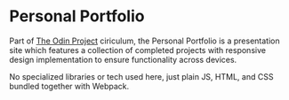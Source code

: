 # Personal Portfolio

Part of [The Odin Project](https://www.theodinproject.com) ciriculum, the Personal Portfolio is a presentation site which features a collection of completed projects with responsive design implementation to ensure functionality across devices.

No specialized libraries or tech used here, just plain JS, HTML, and CSS bundled together with Webpack.
